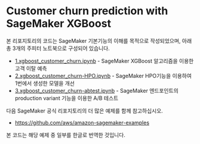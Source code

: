 # Customer churn prediction with SageMaker XGBoost

본 리포지토리의 코드는 SageMaker 기본기능의 이해를 목적으로 작성되었으며, 아래 총 3개의 주피터 노트북으로 구성되어 있습니다.

- [1.xgboost_customer_churn.ipynb](1.xgboost_customer_churn.ipynb) - SageMaker XGBoost 알고리즘을 이용한 고객 이탈 예측
- [2.xgboost_customer_churn-HPO.ipynb](2.xgboost_customer_churn-HPO.ipynb) - SageMaker HPO기능을 이용하여 1번에서 생성한 모델을 개선
- [3.xgboost_customer_churn-abtest.ipynb](3.xgboost_customer_churn-abtest.ipynb) - SageMaker 엔드포인트의 production variant 기능을 이용한 A/B 테스트

다음 SageMaker 공식 리포지토리의 더 많은 예제를 함께 참고하십시오.
- https://github.com/aws/amazon-sagemaker-examples

본 코드는 해당 예제 중 일부를 한글로 번역한 것입니다.





